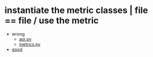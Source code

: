 # instantiate the metric classes | file == file / use the metric
* wrong
  * [api.py](instantiate-bad-api.py)
  * [metrics.py](instantiate-bad-metrics.py)
* [good](instantiate-good-api.py)
